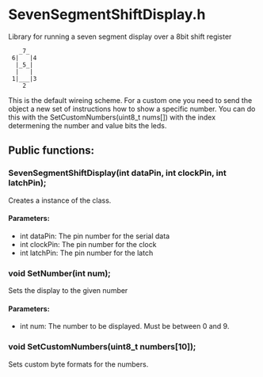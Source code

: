 # SevenSegmentShiftDisplay.h

Library for running a seven segment display over a 8bit shift register

```
   _7_ 
 6|   |4 
  |_5_| 
  |   | 
 1|___|3 
    2	 
```

This is the default wireing scheme.
For a custom one you need to send the object a new set
of instructions how to show a specific number.
You can do this with the SetCustomNumbers(uint8_t nums[])
with the index determening the number and value bits the leds.


## Public functions:

### SevenSegmentShiftDisplay(int dataPin, int clockPin, int latchPin);
Creates a instance of the class.
#### Parameters:
- int dataPin: The pin number for the serial data
- int clockPin: The pin number for the clock
- int latchPin: The pin number for the latch

### void SetNumber(int num);
Sets the display to the given number
#### Parameters:
- int num: The number to be displayed. Must be between 0 and 9.

### void SetCustomNumbers(uint8_t numbers[10]);
Sets custom byte formats for the numbers.
